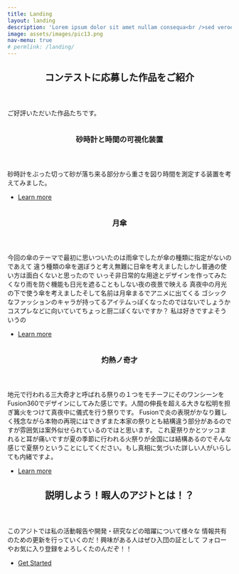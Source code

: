 ```yaml
---
title: Landing
layout: landing
description: 'Lorem ipsum dolor sit amet nullam consequa<br />sed veroeros. tempus adipiscing nulla.'
image: assets/images/pic13.png
nav-menu: true
# permlink: /landing/
---
```


<!-- Main -->
<div id="main">

<!-- One -->
<section id="one">
	<div class="inner">
		<header class="major">
			<h2>コンテストに応募した作品をご紹介</h2>
		</header>
		<p>ご好評いただいた作品たちです。</p>
	</div>
</section>

<!-- Two -->
<section id="two" class="spotlights">
	<section>
		<a href="generic.html" class="image">
			<img src="{% link assets/images/hourglass/hourglass1.png %}" alt="" data-position="center center" />
		</a>
		<div class="content">
			<div class="inner">
				<header class="major">
					<h3>砂時計と時間の可視化装置</h3>
				</header>
				<p>砂時計をぶった切って砂が落ち来る部分から重さを図り時間を測定する装置を考えてみました。</p>
				<ul class="actions">
					<li><a href="generic.html" class="button">Learn more</a></li>
				</ul>
			</div>
		</div>
	</section>
	<section>
		<a href="generic.html" class="image">
			<img src="{% link assets/images/moon_umbrella/umbrella6.png %}" alt="" data-position="top center" />
		</a>
		<div class="content">
			<div class="inner">
				<header class="major">
					<h3>月傘</h3>
				</header>
				<p>今回の傘のテーマで最初に思いついたのは雨傘でしたが傘の種類に指定がないのであえて
					違う種類の傘を選ぼうと考え無難に日傘を考えましたしかし普通の使い方は面白くないと思ったので
					いっそ非日常的な用途とデザインを作ってみたくなり雨を防ぐ機能も日光を遮ることもしない夜の夜景で映える	真夜中の月光の下で使う傘を考えましたそして名前は月傘まるでアニメに出てくる
					ゴシックなファッションのキャラが持ってるアイテムっぽくなったのではないでしょうか
					コスプレなどに向いていてちょっと厨二ぽくないですか？
					私は好きですよそういうの</p>
				<ul class="actions">
					<li><a href="generic.html" class="button">Learn more</a></li>
				</ul>
			</div>
		</div>
	</section>
	<section>
		<a href="generic.html" class="image">
			<img src="{% link assets/images/fire_carnival/fire2.jpg %}" alt="" data-position="25% 25%" />
		</a>
		<div class="content">
			<div class="inner">
				<header class="major">
					<h3>灼熱ノ奇才</h3>
				</header>
				<p>地元で行われる三大奇才と呼ばれる祭りの１つをモチーフにそのワンシーンをFusion360でデザインにしてみた感じです。人間の伸長を超える大きな松明を担ぎ篝火をつけて真夜中に儀式を行う祭りです。
				Fusionで炎の表現がかなり難しく残念ながら本物の再現にはできずまた本家の祭りとも結構違う部分があるのですが雰囲気は案外似せられているのではと思います。
				これ夏祭りかとツッコまれると耳が痛いですが夏の季節に行われる火祭りが全国には結構あるのでそんな感じで夏祭りということにしてください。もし真相に気づいた詳しい人がいらしても内緒ですよ。</p>
				<ul class="actions">
					<li><a href="generic.html" class="button">Learn more</a></li>
				</ul>
			</div>
		</div>
	</section>
</section>

<!-- Three -->
<section id="three">
	<div class="inner">
		<header class="major">
			<h2>説明しよう！暇人のアジトとは！？</h2>
		</header>
		<p>このアジトでは私の活動報告や開発・研究などの暗躍について様々な
			情報共有のための更新を行っていくのだ！興味がある人はぜひ入団の証として
			フォローやお気に入り登録をよろしくたのんだぞ！！</p>
		<ul class="actions">
			<li><a href="generic.html" class="button next">Get Started</a></li>
		</ul>
	</div>
</section>

</div>
